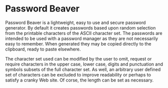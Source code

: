 Password Beaver
===============

Password Beaver is a lightweight, easy to use and secure password generator. By default it
creates passwords based upon random selection from the printable characters
of the ASCII character set. The passwords are intended to be used with a password
manager as they are not necessarily easy to remember. When generated they may be
copied directly to the clipboard, ready to paste elsewhere.

The character set used can be modified by the user to omit, request or require
characters in the upper case, lower case, digits and punctuation and symbols 
subsets of the full character set. As well, an arbitrary user defined 
set of characters can be excluded to improve readability or perhaps to satisfy 
a cranky Web site. Of corse, the length can be set as necessary.


